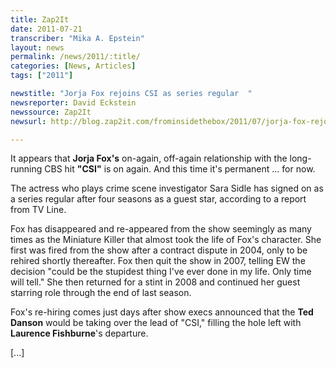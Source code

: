 ```yaml
---
title: Zap2It
date: 2011-07-21
transcriber: "Mika A. Epstein"
layout: news
permalink: /news/2011/:title/
categories: [News, Articles]
tags: ["2011"]

newstitle: "Jorja Fox rejoins CSI as series regular  "
newsreporter: David Eckstein
newssource: Zap2It
newsurl: http://blog.zap2it.com/frominsidethebox/2011/07/jorja-fox-rejoins-csi-as-series-regular.html

---
```


It appears that **Jorja Fox's** on-again, off-again relationship with the long-running CBS hit **"CSI"** is on again. And this time it's permanent ... for now.

The actress who plays crime scene investigator Sara Sidle has signed on as a series regular after four seasons as a guest star, according to a report from TV Line.

Fox has disappeared and re-appeared from the show seemingly as many times as the Miniature Killer that almost took the life of Fox's character. She first was fired from the show after a contract dispute in 2004, only to be rehired shortly thereafter. Fox then quit the show in 2007, telling EW the decision "could be the stupidest thing I've ever done in my life. Only time will tell." She then returned for a stint in 2008 and continued her guest starring role through the end of last season.

Fox's re-hiring comes just days after show execs announced that the **Ted Danson** would be taking over the lead of "CSI," filling the hole left with **Laurence Fishburne**'s departure.

[...]
